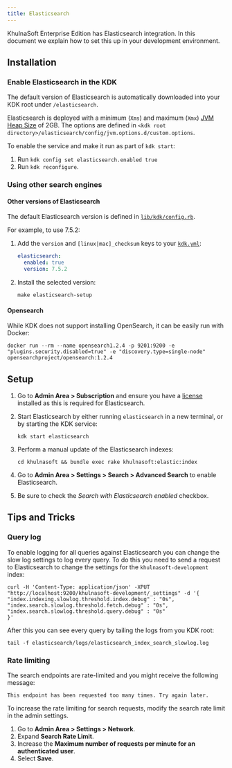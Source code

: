 ```yaml
---
title: Elasticsearch
---
```


KhulnaSoft Enterprise Edition has Elasticsearch integration. In this
document we explain how to set this up in your development
environment.

## Installation

### Enable Elasticsearch in the KDK

The default version of Elasticsearch is automatically downloaded into your KDK root under `/elasticsearch`.

Elasticsearch is deployed with a minimum (`Xms`) and maximum (`Xmx`) [JVM Heap Size](https://www.elastic.co/guide/en/elasticsearch/reference/current//advanced-configuration.html#set-jvm-heap-size)
of 2GB. The options are defined in `<kdk root directory>/elasticsearch/config/jvm.options.d/custom.options`.

To enable the service and make it run as part of `kdk start`:

1. Run `kdk config set elasticsearch.enabled true`
1. Run `kdk reconfigure`.

### Using other search engines

#### Other versions of Elasticsearch

The default Elasticsearch version is defined in [`lib/kdk/config.rb`](https://github.com/khulnasoft-lab/khulnasoft-development-kit/-/blob/master/lib/kdk/config.rb).

For example, to use 7.5.2:

1. Add the `version` and `[linux|mac]_checksum` keys to your [`kdk.yml`](../configuration.md):

   ```yaml
   elasticsearch:
     enabled: true
     version: 7.5.2
   ```

1. Install the selected version:

   ```shell
   make elasticsearch-setup
   ```

#### Opensearch

While KDK does not support installing OpenSearch, it can be easily run with Docker:

```shell
docker run --rm --name opensearch1.2.4 -p 9201:9200 -e "plugins.security.disabled=true" -e "discovery.type=single-node" opensearchproject/opensearch:1.2.4
```

## Setup

1. Go to **Admin Area > Subscription** and ensure you have a [license](https://about.khulnasoft.com/handbook/developer-onboarding/#working-on-khulnasoft-ee) installed as this is required for Elasticsearch.

1. Start Elasticsearch by either running `elasticsearch` in a new terminal, or
   by starting the KDK service:

   ```shell
   kdk start elasticsearch
   ```

1. Perform a manual update of the Elasticsearch indexes:

   ```shell
   cd khulnasoft && bundle exec rake khulnasoft:elastic:index
   ```

1. Go to **Admin Area > Settings > Search > Advanced Search** to enable Elasticsearch.
1. Be sure to check the *Search with Elasticsearch enabled* checkbox.

## Tips and Tricks

### Query log

To enable logging for all queries against Elasticsearch you can change the slow
log settings to log every query. To do this you need to send a request to
Elasticsearch to change the settings for the `khulnasoft-development` index:

```shell
curl -H 'Content-Type: application/json' -XPUT "http://localhost:9200/khulnasoft-development/_settings" -d '{
"index.indexing.slowlog.threshold.index.debug" : "0s",
"index.search.slowlog.threshold.fetch.debug" : "0s",
"index.search.slowlog.threshold.query.debug" : "0s"
}'
```

After this you can see every query by tailing the logs from you KDK root:

```shell
tail -f elasticsearch/logs/elasticsearch_index_search_slowlog.log
```

### Rate limiting

The search endpoints are rate-limited and you might receive the following message:

`This endpoint has been requested too many times. Try again later.`

To increase the rate limiting for search requests, modify the
search rate limit in the admin settings.

1. Go to **Admin Area > Settings > Network**.
1. Expand **Search Rate Limit**.
1. Increase the **Maximum number of requests per minute for an authenticated user**.
1. Select **Save**.
